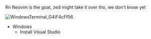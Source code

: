 Rn Neovim is the goat, zed might take it over tho, we don't know yet

![WindowsTerminal_G4iF4cFf56](https://github.com/user-attachments/assets/2125dbff-e37e-43aa-a816-a41d8148060e)

- Windows
   - Install Visual Studio
